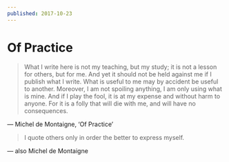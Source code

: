 ```yaml
---
published: 2017-10-23
---
```


# Of Practice

> What I write here is not my teaching, but my study; it is not a lesson for
> others, but for me. And yet it should not be held against me if I publish what
> I write. What is useful to me may by accident be useful to another. Moreover,
> I am not spoiling anything, I am only using what is mine. And if I play the
> fool, it is at my expense and without harm to anyone. For it is a folly that
> will die with me, and will have no consequences.

— Michel de Montaigne, ‘Of Practice’

> I quote others only in order the better to express myself.

— also Michel de Montaigne
